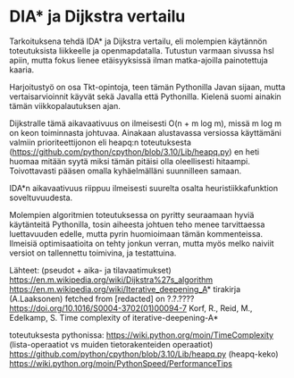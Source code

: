 # DIA* ja Dijkstra vertailu 
Tarkoituksena tehdä IDA* ja Dijkstra vertailu, eli molempien käytännön toteutuksista liikkeelle ja openmapdatalla. Tutustun varmaan sivussa hsl apiin,
mutta fokus lienee etäisyyksissä ilman matka-ajoilla painotettuja kaaria.

Harjoitustyö on osa Tkt-opintoja, teen tämän Pythonilla Javan sijaan, mutta vertaisarvioinnit käyvät sekä Javalla että Pythonilla. Kielenä suomi ainakin 
tämän viikkopalautuksen ajan. 

Dijkstralle tämä aikavaativuus on ilmeisesti O(n + m log m), missä m log m on keon toiminnasta johtuvaa. Ainakaan alustavassa versiossa käyttämäni valmiin prioriteettijonon eli heapq:n toteutuksesta (https://github.com/python/cpython/blob/3.10/Lib/heapq.py) en heti huomaa mitään syytä miksi tämän pitäisi olla oleellisesti hitaampi. Toivottavasti pääsen omalla kyhäelmälläni suunnilleen samaan. 

IDA*n aikavaativuus riippuu ilmeisesti suurelta osalta heuristiikkafunktion soveltuvuudesta.

Molempien algoritmien toteutuksessa on pyritty seuraamaan hyviä käytänteitä Pythonilla, tosin aiheesta johtuen teho menee tarvittaessa luettavuuden edelle, mutta pyrin huomioimaan tämän kommenteissa. Ilmeisiä optimisaatioita on tehty jonkun verran, mutta myös melko naiviit versiot on tallennettu toimivina, ja testattuina.

Lähteet: (pseudot + aika- ja tilavaatimukset) 
https://en.m.wikipedia.org/wiki/Dijkstra%27s_algorithm
https://en.m.wikipedia.org/wiki/Iterative_deepening_A*
tirakirja (A.Laaksonen) fetched from [redacted] on ?.?.????
https://doi.org/10.1016/S0004-3702(01)00094-7 Korf, R., Reid, M., Edelkamp, S. Time complexity of iterative-deepening-A*

toteutuksesta pythonissa:
https://wiki.python.org/moin/TimeComplexity (lista-operaatiot vs muiden tietorakenteiden operaatiot)
https://github.com/python/cpython/blob/3.10/Lib/heapq.py (heapq-keko)
https://wiki.python.org/moin/PythonSpeed/PerformanceTips

